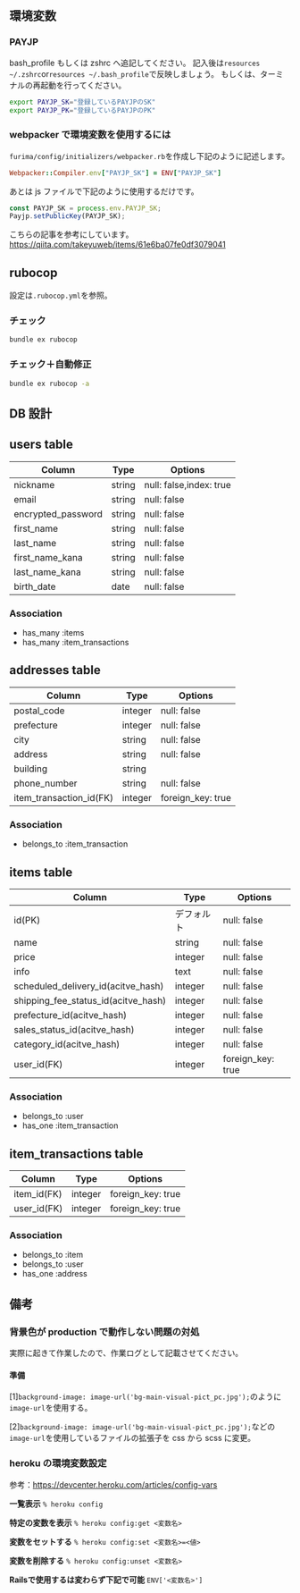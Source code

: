 ## 環境変数

### PAYJP

bash_profile もしくは zshrc へ追記してください。
記入後は`resources ~/.zshrc`or`resources ~/.bash_profile`で反映しましょう。
もしくは、ターミナルの再起動を行ってください。

```bash
export PAYJP_SK="登録しているPAYJPのSK"
export PAYJP_PK="登録しているPAYJPのPK"
```

### webpacker で環境変数を使用するには

`furima/config/initializers/webpacker.rb`を作成し下記のように記述します。

```ruby
Webpacker::Compiler.env["PAYJP_SK"] = ENV["PAYJP_SK"]
```

あとは js ファイルで下記のように使用するだけです。

```javascript
const PAYJP_SK = process.env.PAYJP_SK;
Payjp.setPublicKey(PAYJP_SK);
```

こちらの記事を参考にしています。
https://qiita.com/takeyuweb/items/61e6ba07fe0df3079041

## rubocop

設定は`.rubocop.yml`を参照。

### チェック

```bash
bundle ex rubocop
```

### チェック＋自動修正

```bash
bundle ex rubocop -a
```

## DB 設計

## users table

| Column             | Type                | Options                 |
|--------------------|---------------------|-------------------------|
| nickname           | string              | null: false,index: true |
| email              | string              | null: false             |
| encrypted_password | string              | null: false             |
| first_name         | string              | null: false             |
| last_name          | string              | null: false             |
| first_name_kana    | string              | null: false             |
| last_name_kana     | string              | null: false             |
| birth_date         | date                | null: false             |

### Association

* has_many :items
* has_many :item_transactions

## addresses table

| Column       | Type    | Options           |
|--------------|---------|-------------------|
| postal_code  | integer | null: false       |
| prefecture   | integer | null: false       |
| city         | string  | null: false       |
| address      | string  | null: false       |
| building     | string  |                   |
| phone_number | string  | null: false       |
| item_transaction_id(FK)  | integer | foreign_key: true |

### Association

* belongs_to :item_transaction

## items table

| Column                              | Type       | Options           |
|-------------------------------------|------------|-------------------|
| id(PK)                              | デフォルト   | null: false       |
| name                                | string     | null: false       |
| price                               | integer    | null: false       |
| info                                | text       | null: false       |
| scheduled_delivery_id(acitve_hash)  | integer    | null: false       |
| shipping_fee_status_id(acitve_hash) | integer    | null: false       |
| prefecture_id(acitve_hash)          | integer    | null: false       |
| sales_status_id(acitve_hash)        | integer    | null: false       |
| category_id(acitve_hash)            | integer    | null: false       |
| user_id(FK)                         | integer    | foreign_key: true |

### Association

- belongs_to :user
- has_one :item_transaction

## item_transactions table

| Column      | Type    | Options           |
|-------------|---------|-------------------|
| item_id(FK) | integer | foreign_key: true |
| user_id(FK) | integer | foreign_key: true |

### Association

- belongs_to :item
- belongs_to :user
- has_one :address

## 備考

### 背景色が production で動作しない問題の対処

実際に起きて作業したので、作業ログとして記載させてください。

#### 準備

[1]`background-image: image-url('bg-main-visual-pict_pc.jpg');`のように`image-url`を使用する。

[2]`background-image: image-url('bg-main-visual-pict_pc.jpg');`などの`image-url`を使用しているファイルの拡張子を css から scss に変更。

### heroku の環境変数設定

参考：https://devcenter.heroku.com/articles/config-vars

**一覧表示**
`% heroku config`

**特定の変数を表示**
`% heroku config:get <変数名>`

**変数をセットする**
`% heroku config:set <変数名>=<値>`

**変数を削除する**
`% heroku config:unset <変数名>`

**Railsで使用するは変わらず下記で可能**
`ENV['<変数名>']`
